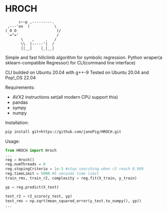 # HROCH

```
      c~~p ,---------.
 ,---'oo  )           \
( O O                  )/
 `=^='                 /
       \    ,     .   /
       \\  |-----'|  /
       ||__|    |_|__|
```

  Simple and fast hillclimb algorithm for symbolic regression.
  Python wraper(a sklearn-compatible Regressor) for CLI(command line interface)

  CLI builded on Ubuntu 20.04 with g++-9
  Tested on Ubuntu 20.04 and Pop!_OS 22.04

  Requirements:

- AVX2 instructions set(all modern CPU support this)
- pandas
- sympy
- numpy

Installation:

```sh
pip install git+https://github.com/janoPig/HROCH.git
```

Usage:

```python
from HROCH import Hroch
...
reg = Hroch()
reg.numThreads = 8
reg.stopingCriteria = 1e-3 #stop searching when r2 reach 0.999
reg.timeLimit = 5000 #5 seconds time limit
train_rms, train_r2, complexity = reg.fit(X_train, y_train)

yp = reg.predict(X_test)

test_r2 = r2_score(y_test, yp)
test_rms = np.sqrt(mean_squared_error(y_test.to_numpy(), yp))
...
```

